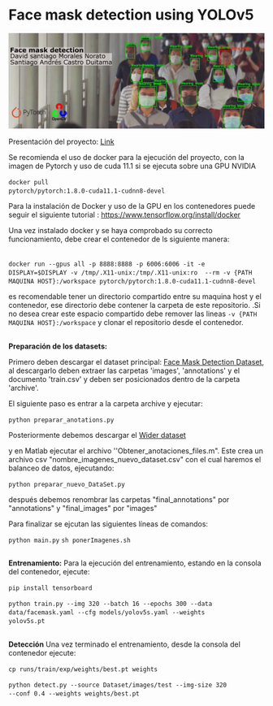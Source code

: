 
# Face mask detection using YOLOv5

![Banner](images/banner.png)

Presentación del proyecto: [Link](https://www.youtube.com/embed/cezkQbWax6Q?list=PLwvrmWPv_joKwG-6WbIGrAzwqOYmXHpWA)

Se recomienda el uso de docker para la ejecución del proyecto, con la imagen de Pytorch y uso de cuda 11.1 si se ejecuta sobre una GPU NVIDIA

<code>docker pull pytorch/pytorch:1.8.0-cuda11.1-cudnn8-devel</code>

Para la instalación de Docker y uso de la GPU en los contenedores puede seguir el siguiente tutorial : https://www.tensorflow.org/install/docker

Una vez instalado docker y se haya comprobado su correcto funcionamiento, debe crear el contenedor de ls siguiente manera:

<code>
docker run --gpus all -p 8888:8888 -p 6006:6006 -it -e DISPLAY=$DISPLAY -v /tmp/.X11-unix:/tmp/.X11-unix:ro  --rm -v {PATH MAQUINA HOST}:/workspace pytorch/pytorch:1.8.0-cuda11.1-cudnn8-devel 
</code>

es recomendable tener un directorio compartido entre su maquina host y el contenedor, ese directorio debe contener la carpeta de este repositorio. .Si no desea crear este espacio compartido debe remover las lineas <code>-v {PATH MAQUINA HOST}:/workspace</code> y clonar el repositorio desde el contenedor. 

##
<b>Preparación de los datasets:</b>

Primero deben descargar el dataset principal: [Face Mask Detection Dataset](https://www.kaggle.com/wobotintelligence/face-mask-detection-dataset), al descargarlo deben extraer las carpetas 'images', 'annotations' y el documento 'train.csv' y deben ser posicionados dentro de la carpeta 'archive'.

El siguiente paso es entrar a la carpeta archive y ejecutar:

<code>python preparar_anotations.py</code>

Posteriormente debemos descargar el [Wider dataset](http://shuoyang1213.me/WIDERFACE/) 

y en Matlab ejecutar el archivo ''Obtener_anotaciones_files.m". Este crea un archivo csv "nombre_imagenes_nuevo_dataset.csv" con el cual haremos el balanceo de datos, ejecutando:

<code>python preparar_nuevo_DataSet.py</code>

después debemos renombrar las carpetas "final_annotations" por "annotations" y "final_images" por "images"

Para finalizar se ejcutan las siguientes líneas de comandos:

<code>python main.py</code>
<code>sh ponerImagenes.sh</code>

##
<b>Entrenamiento:</b>
Para la ejecución del entrenamiento, estando en la consola del contenedor, ejecute:

<code>pip install tensorboard</code>

<code>python train.py --img 320 --batch 16 --epochs 300 --data data/facemask.yaml --cfg models/yolov5s.yaml --weights yolov5s.pt</code>

##
<b>Detección</b>
Una vez terminado el entrenamiento, desde la consola del contenedor ejecute: 

<code>cp runs/train/exp/weights/best.pt weights</code>

<code>python detect.py --source Dataset/images/test --img-size 320 --conf 0.4 --weights weights/best.pt</code>
